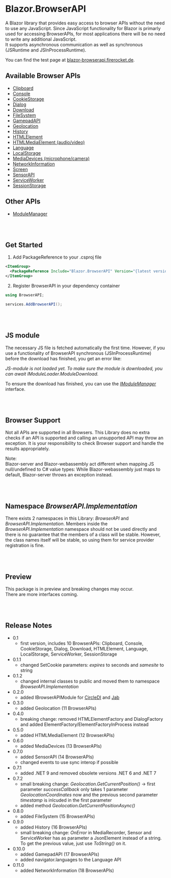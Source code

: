 # Blazor.BrowserAPI

A Blazor library that provides easy access to browser APIs without the need to use any JavaScript.
Since JavaScript functionality for Blazor is primarly used for accessing BrowserAPIs, for most applications there will be no need to write any additional JavaScript.  
It supports asynchronous communication as well as synchronous (JSRuntime and JSInProcessRuntime).

You can find the test page at [blazor-browserapi.firerocket.de](https://blazor-browserapi.firerocket.de).


## Available Browser APIs

- [Clipboard](Blazor.BrowserAPI/BrowserAPIs/Clipboard/Clipboard.md)
- [Console](Blazor.BrowserAPI/BrowserAPIs/Console/Console.md)
- [CookieStorage](Blazor.BrowserAPI/BrowserAPIs/CookieStorage/CookieStorage.md)
- [Dialog](Blazor.BrowserAPI/BrowserAPIs/Dialog/Dialog.md)
- [Download](Blazor.BrowserAPI/BrowserAPIs/Download/Download.md)
- [FileSystem](Blazor.BrowserAPI/BrowserAPIs/FileSystem/FileSystem.md)
- [GamepadAPI](Blazor.BrowserAPI/BrowserAPIs/GamepadAPI/GamepadAPI.md)
- [Geolocation](Blazor.BrowserAPI/BrowserAPIs/Geolocation/Geolocation.md)
- [History](Blazor.BrowserAPI/BrowserAPIs/History/History.md)
- [HTMLElement](Blazor.BrowserAPI/BrowserAPIs/HTMLElement/HTMLElement.md)
- [HTMLMediaElement (audio/video)](Blazor.BrowserAPI/BrowserAPIs/HTMLMediaElement/HTMLMediaElement.md)
- [Language](Blazor.BrowserAPI/BrowserAPIs/Language/Language.md)
- [LocalStorage](Blazor.BrowserAPI/BrowserAPIs/LocalStorage/LocalStorage.md)
- [MediaDevices (microphone/camera)](Blazor.BrowserAPI/BrowserAPIs/MediaDevices/MediaDevices.md)
- [NetworkInformation](Blazor.BrowserAPI/BrowserAPIs/NetworkInformation/NetworkInformation.md)
- [Screen](Blazor.BrowserAPI/BrowserAPIs/Screen/Screen.md)
- [SensorAPI](Blazor.BrowserAPI/BrowserAPIs/SensorAPI/SensorAPI.md)
- [ServiceWorker](Blazor.BrowserAPI/BrowserAPIs/ServiceWorker/ServiceWorker.md)
- [SessionStorage](Blazor.BrowserAPI/BrowserAPIs/SessionStorage/SessionStorage.md)

## Other APIs

- [ModuleManager](Blazor.BrowserAPI/ModuleManager/ModuleManager.md)


<br></br>
## Get Started

1. Add PackageReference to your .csproj file

```xml
<ItemGroup>
  <PackageReference Include="Blazor.BrowserAPI" Version="{latest version}" />
</ItemGroup>
```

2. Register BrowserAPI in your dependency container

```csharp
using BrowserAPI;

services.AddBrowserAPI();
```


<br></br>
## JS module

The necessary JS file is fetched automatically the first time.
However, if you use a functionality of BrowserAPI synchronous (JSInProcessRuntime) before the download has finished, you get an error like:

*JS-module is not loaded yet. To make sure the module is downloaded, you can await IModuleLoader.ModuleDownload.*

To ensure the download has finished, you can use the [*IModuleManager*](Blazor.BrowserAPI/ModuleManager/ModuleManager.md) interface.


<br></br>
## Browser Support

Not all APIs are supported in all Browsers.
This Library does no extra checks if an API is supported and calling an unsupported API may throw an exception.
It is your responsibility to check Browser support and handle the results appropriately.

Note:  
Blazor-server and Blazor-webassembly act different when mapping JS null/undefined to C# value types:
While Blazor-webassembly just maps to default, Blazor-server throws an exception instead.


<br></br>
## Namespace *BrowserAPI.Implementation*

There exists 2 namespaces in this Library: *BrowserAPI* and *BrowserAPI.Implementation*.
Members inside the *BrowserAPI.Implementation* namespace should not be used directly and there is no guarantee that the members of a class will be stable.
However, the class names itself will be stable, so using them for service provider registration is fine.


<br></br>
## Preview

This package is in preview and breaking changes may occur.  
There are more interfaces coming.


<br></br>
## Release Notes

- 0.1
  - first version, includes 10 BrowserAPIs: Clipboard, Console, CookieStorage, Dialog, Download, HTMLElement, Language, LocalStorage, ServiceWorker, SessionStorage
- 0.1.1
  - changed SetCookie parameters: *expires* to seconds and *samesite* to string
- 0.1.2
  - changed internal classes to public and moved them to namespace *BrowserAPI.Implementation*
- 0.2.0
  - added IBrowserAPIModule for [CircleDI](https://github.com/BlackWhiteYoshi/CircleDI) and [Jab](https://github.com/pakrym/jab)
- 0.3.0
  - added Geolocation (11 BrowserAPIs)
- 0.4.0
  - breaking change: removed HTMLElementFactory and DialogFactory and added ElementFactory/ElementFactoryInProcess instead
- 0.5.0
  - added HTMLMediaElement (12 BrowserAPIs)
- 0.6.0
  - added MediaDevices (13 BrowserAPIs)
- 0.7.0
  - added SensorAPI (14 BrowserAPIs)  
  - changed events to use sync interop if possible
- 0.7.1
  - added .NET 9 and removed obsolete versions .NET 6 and .NET 7
- 0.7.2
  - small breaking change: *Geolocation.GetCurrentPosition()* -> first parameter *successCallback* only takes 1 parameter *GeolocationCoordinates* now and the previous second parameter *timestamp* is inlcuded in the first parameter
  - added method *Geolocation.GetCurrentPositionAsync()*
- 0.8.0
  - added FileSystem (15 BrowserAPIs)
- 0.9.0
  - added History (16 BrowserAPIs)
  - small breaking change: *OnError* in MediaRecorder, Sensor and ServiceWorker has as parameter a JsonElement instead of a string. To get the previous value, just use *ToString()* on it.
- 0.10.0
  - added GamepadAPI (17 BrowserAPIs)
  - added navigator.languages to the Language API
- 0.11.0
  - added NetworkInformation (18 BrowserAPIs)
